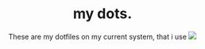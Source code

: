 <div align="center">
  <h1>my dots.</h1>
These are my dotfiles on my current system, that i use
<img src="https://i.imgur.com/IbHiQYc.png">
</div>

